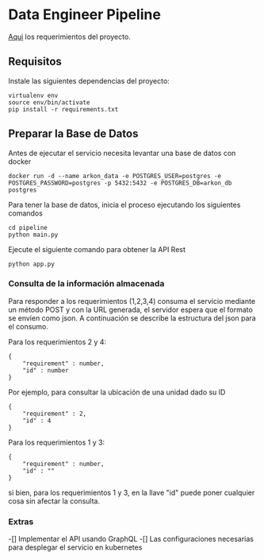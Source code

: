 # Data Engineer Pipeline

[Aqui](https://github.com/Sembofer/Data_Engineer/blob/master/Prueba%20data%20pipeline%20(Data%20Engineer)%20.pdf) los requerimientos del proyecto.


## Requisitos
Instale las siguientes dependencias del proyecto:
```
virtualenv env
source env/bin/activate
pip install -r requirements.txt
```
## Preparar la Base de Datos

Antes de ejecutar el servicio necesita levantar una base de datos con docker
```
docker run -d --name arkon_data -e POSTGRES_USER=postgres -e POSTGRES_PASSWORD=postgres -p 5432:5432 -e POSTGRES_DB=arkon_db postgres
```

Para tener la base de datos, inicia el proceso ejecutando los siguientes comandos
```
cd pipeline
python main.py
```

Ejecute el siguiente comando para obtener la API Rest
```
python app.py
```

### Consulta de la información almacenada
Para responder a los requerimientos (1,2,3,4) consuma el servicio mediante un método POST y con la URL generada, el servidor espera que el formato se envíen como json. A continuación se describe la estructura del json para el consumo.

Para los requerimientos 2 y 4:
```
{
    "requirement" : number,
    "id" : number
}
```
Por ejemplo, para consultar la ubicación de una unidad dado su ID
```
{
    "requirement" : 2,
    "id" : 4
}
```

Para los requerimientos 1 y 3:
```
{
    "requirement" : number,
    "id" : ""
}
```
si bien, para los requerimientos 1 y 3, en la llave "id" puede poner cualquier cosa sin afectar la consulta.

### Extras
-[] Implementar el API usando GraphQL
-[] Las configuraciones necesarias para desplegar el servicio en kubernetes